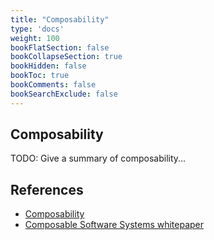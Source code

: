 ```yaml
---
title: "Composability"
type: 'docs'
weight: 100
bookFlatSection: false
bookCollapseSection: true
bookHidden: false
bookToc: true
bookComments: false
bookSearchExclude: false
---
```


## Composability

TODO: Give a summary of composability...

## References

- [Composability](https://en.wikipedia.org/wiki/Composability)
- [Composable Software Systems whitepaper](https://www.cs.cmu.edu/~Compose/)
